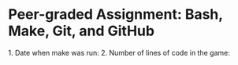# Peer-graded Assignment: Bash, Make, Git, and GitHub

1. Date when make was run:
2. Number of lines of code in the game:
